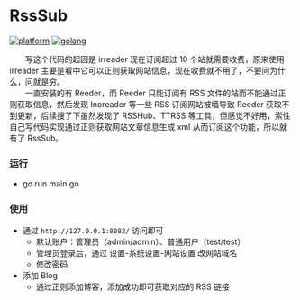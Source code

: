
# RssSub

[![platform](https://img.shields.io/static/v1?label=platform&message=macOS%20|%20Linux&color=172b43)](https://github.com/reber0/Rpscan/tree/master)
[![golang](https://img.shields.io/static/v1?label=golang&message=1.18&color=346fb0)](https://go.dev/)

  写这个代码的起因是 irreader 现在订阅超过 10 个站就需要收费，原来使用 irreader 主要是看中它可以正则获取网站信息，现在收费就不用了，不要问为什么，问就是穷。  
  一直安装的有 Reeder，而 Reeder 只能订阅有 RSS 文件的站而不能通过正则获取信息，然后发现 Inoreader 等一些 RSS 订阅网站被墙导致 Reeder 获取不到更新，后续搜了下虽然发现了 RSSHub、TTRSS 等工具，但感觉不好用，索性自己写代码实现通过正则获取网站文章信息生成 xml 从而订阅这个功能，所以就有了 RssSub。

### 运行
* go run main.go

### 使用
* 通过 `http://127.0.0.1:8082/` 访问即可
    * 默认账户：管理员（admin/admin）、普通用户（test/test）
    * 管理员登录后，通过 设置-系统设置-网站设置 改网站域名
    * 修改密码
* 添加 Blog
    * 通过正则添加博客，添加成功即可获取对应的 RSS 链接
